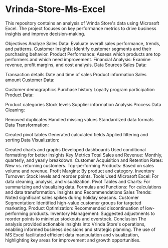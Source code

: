 # Vrinda-Store-Ms-Excel
This repository contains an analysis of Vrinda Store's data using Microsoft Excel. The project focuses on key performance metrics to drive business insights and improve decision-making.


Objectives
Analyze Sales Data: Evaluate overall sales performance, trends, and patterns.
Customer Insights: Identify customer segments and their purchasing behavior.
Product Performance: Assess which products are top performers and which need improvement.
Financial Analysis: Examine revenue, profit margins, and cost analysis.
Data Sources
Sales Data:

Transaction details
Date and time of sales
Product information
Sales amount
Customer Data:

Customer demographics
Purchase history
Loyalty program participation
Product Data:

Product categories
Stock levels
Supplier information
Analysis Process
Data Cleaning:

Removed duplicates
Handled missing values
Standardized data formats
Data Transformation:

Created pivot tables
Generated calculated fields
Applied filtering and sorting
Data Visualization:

Created charts and graphs
Developed dashboards
Used conditional formatting for better insights
Key Metrics
Total Sales and Revenue: Monthly, quarterly, and yearly breakdown.
Customer Acquisition and Retention Rates: New vs. returning customers.
Top-performing Products: Based on sales volume and revenue.
Profit Margins: By product and category.
Inventory Turnover: Stock levels and reorder points.
Tools Used
Microsoft Excel: For data cleaning, analysis, and visualization.
Pivot Tables and Charts: For summarizing and visualizing data.
Formulas and Functions: For calculations and data transformation.
Insights and Recommendations
Sales Trends: Noted significant sales spikes during holiday seasons.
Customer Segmentation: Identified high-value customer groups for targeted marketing.
Product Optimization: Recommended discontinuation of low-performing products.
Inventory Management: Suggested adjustments to reorder points to minimize stockouts and overstock.
Conclusion
The analysis provided actionable insights into Vrinda Store's operations, enabling informed business decisions and strategic planning. The use of MS Excel facilitated efficient data manipulation and visualization, highlighting key areas for improvement and growth opportunities.
